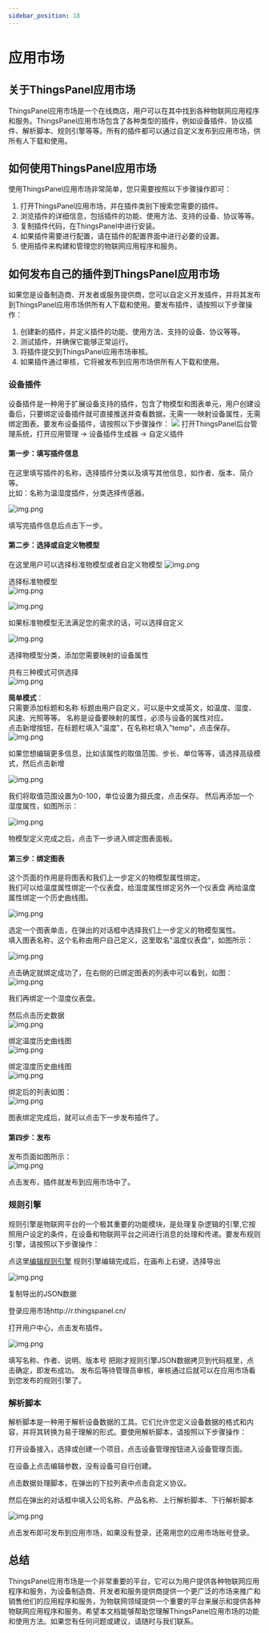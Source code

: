 ```yaml
---
sidebar_position: 18
---
```


# 应用市场
## 关于ThingsPanel应用市场

ThingsPanel应用市场是一个在线商店，用户可以在其中找到各种物联网应用程序和服务。ThingsPanel应用市场包含了各种类型的插件，例如设备插件、协议插件、解析脚本、规则引擎等等。所有的插件都可以通过自定义发布到应用市场，供所有人下载和使用。

## 如何使用ThingsPanel应用市场

使用ThingsPanel应用市场非常简单，您只需要按照以下步骤操作即可：

1. 打开ThingsPanel应用市场，并在插件类别下搜索您需要的插件。
2. 浏览插件的详细信息，包括插件的功能、使用方法、支持的设备、协议等等。
3. 复制插件代码，在ThingsPanel中进行安装。
4. 如果插件需要进行配置，请在插件的配置界面中进行必要的设置。
5. 使用插件来构建和管理您的物联网应用程序和服务。

## 如何发布自己的插件到ThingsPanel应用市场

如果您是设备制造商、开发者或服务提供商，您可以自定义开发插件，并将其发布到ThingsPanel应用市场供所有人下载和使用。要发布插件，请按照以下步骤操作：

1. 创建新的插件，并定义插件的功能、使用方法、支持的设备、协议等等。
2. 测试插件，并确保它能够正常运行。
3. 将插件提交到ThingsPanel应用市场审核。
4. 如果插件通过审核，它将被发布到应用市场供所有人下载和使用。

### 设备插件
设备插件是一种用于扩展设备支持的插件，包含了物模型和图表单元，用户创建设备后，只要绑定设备插件就可直接推送并查看数据，无需一一映射设备属性，无需绑定图表。要发布设备插件，请按照以下步骤操作：
![](images/plugin_market_3_1_1.png)
打开ThingsPanel后台管理系统，打开应用管理 -> 设备插件生成器 -> 自定义插件
#### 第一步：填写插件信息
在这里填写插件的名称，选择插件分类以及填写其他信息，如作者、版本、简介等。  
比如：名称为温湿度插件，分类选择传感器。  

![img.png](plugin-managment/images/device_plugin_02_02_03.png)

填写完插件信息后点击下一步。

#### 第二步：选择或自定义物模型
在这里用户可以选择标准物模型或者自定义物模型
![img.png](plugin-managment/images/device_plugin_02_02_04.png)

 选择标准物模型  
![img.png](plugin-managment/images/device_plugin_02_02_05.png)

![img.png](plugin-managment/images/device_plugin_02_02_06.png)

如果标准物模型无法满足您的需求的话，可以选择自定义  

![img.png](plugin-managment/images/device_plugin_02_02_07.png)

选择物模型分类，添加您需要映射的设备属性

共有三种模式可供选择  
![img.png](plugin-managment/images/device_plugin_02_02_08.png)

**简单模式**：  
只需要添加标题和名称
标题由用户自定义，可以是中文或英文，如温度、湿度、风速、光照等等。
名称是设备要映射的属性，必须与设备的属性对应。  
点击新增按钮，在标题栏填入"温度"，在名称栏填入"temp"，点击保存。
![img.png](plugin-managment/images/device_plugin_02_02_09.png)

如果您想编辑更多信息，比如该属性的取值范围、步长、单位等等，请选择高级模式，然后点击新增

![img.png](plugin-managment/images/device_plugin_02_02_10.png)

我们将取值范围设置为0-100，单位设置为摄氏度，点击保存。
然后再添加一个湿度属性，如图所示：

![img.png](plugin-managment/images/device_plugin_02_02_11.png)

物模型定义完成之后，点击下一步进入绑定图表面板。

#### 第三步：绑定图表
这个页面的作用是将图表和我们上一步定义的物模型属性绑定。  
我们可以给温度属性绑定一个仪表盘，给湿度属性绑定另外一个仪表盘
再给温度属性绑定一个历史曲线图。

![img.png](plugin-managment/images/device_plugin_02_02_12.png)

选定一个图表单击，在弹出的对话框中选择我们上一步定义的物模型属性。  
填入图表名称，这个名称由用户自己定义，这里取名"温度仪表盘"，如图所示：

![img.png](plugin-managment/images/device_plugin_02_02_13.png)

点击确定就绑定成功了，在右侧的已绑定图表的列表中可以看到，如图：  
![img.png](plugin-managment/images/device_plugin_02_02_14.png)

我们再绑定一个湿度仪表盘。

然后点击历史数据  
![img.png](plugin-managment/images/device_plugin_02_02_15.png)

绑定温度历史曲线图  
![img.png](plugin-managment/images/device_plugin_02_02_16.png)

绑定湿度历史曲线图  
![img.png](plugin-managment/images/device_plugin_02_02_17.png)

绑定后的列表如图：  
![img.png](plugin-managment/images/device_plugin_02_02_18.png)

图表绑定完成后，就可以点击下一步发布插件了。

#### 第四步：发布
发布页面如图所示：  
![img.png](plugin-managment/images/device_plugin_02_02_19.png)

点击发布，插件就发布到应用市场中了。  


### 规则引擎
规则引擎是物联网平台的一个极其重要的功能模块，是处理复杂逻辑的引擎,它按照用户设定的条件，在设备和物联网平台之间进行消息的处理和传递。要发布规则引擎，请按照以下步骤操作：

点这里[编辑规则引擎](./rule-instance/rule_instance.md)
规则引擎编辑完成后，在画布上右键，选择导出

![img.png](images/plugin_market_3_2_1.png)

复制导出的JSON数据

登录应用市场http://r.thingspanel.cn/

打开用户中心，点击发布插件。

![img.png](images/plugin_market_3_2_2.png)

填写名称、作者、说明、版本号
把刚才规则引擎JSON数据拷贝到代码框里，点击确定，即发布成功。
发布后等待管理员审核，审核通过后就可以在应用市场看到您发布的规则引擎了。



### 解析脚本
解析脚本是一种用于解析设备数据的工具。它们允许您定义设备数据的格式和内容，并将其转换为易于理解的形式。要使用解析脚本，请按照以下步骤操作：

打开设备接入，选择或创建一个项目，点击设备管理按钮进入设备管理页面。

在设备上点击编辑参数，没有设备可自行创建。

点击数据处理脚本，在弹出的下拉列表中点击自定义协议。

然后在弹出的对话框中填入公司名称、产品名称、上行解析脚本、下行解析脚本

![img.png](images/plugin_market_3_3_1.png)

点击发布即可发布到应用市场，如果没有登录，还需用您的应用市场账号登录。

## 总结

ThingsPanel应用市场是一个非常重要的平台，它可以为用户提供各种物联网应用程序和服务，为设备制造商、开发者和服务提供商提供一个更广泛的市场来推广和销售他们的应用程序和服务，为物联网领域提供一个重要的平台来展示和提供各种物联网应用程序和服务。希望本文档能够帮助您理解ThingsPanel应用市场的功能和使用方法。如果您有任何问题或建议，请随时与我们联系。